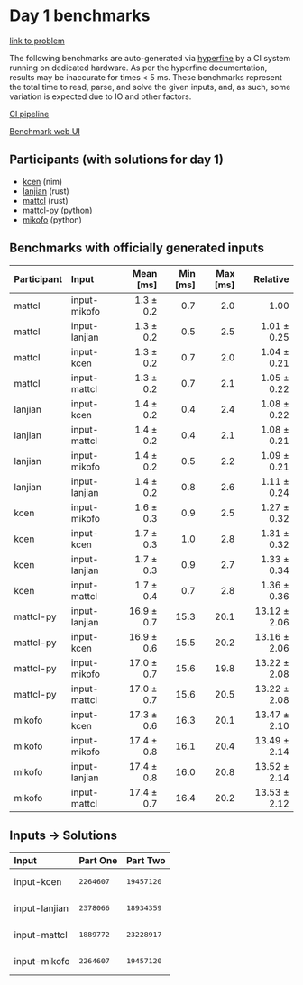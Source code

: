 # Day 1 benchmarks

[link to problem](https://adventofcode.com/2024/day/1)

The following benchmarks are auto-generated via
[hyperfine](https://github.com/sharkdp/hyperfine) by a CI system running on
dedicated hardware. As per the hyperfine documentation, results may be
inaccurate for times < 5 ms. These benchmarks represent the total time to read,
parse, and solve the given inputs, and, as such, some variation is expected due
to IO and other factors.

[CI pipeline](http://ci.papercode.net:8080/teams/main/pipelines/aoc2024)

[Benchmark web UI](https://aoc.ancalagon.black)


## Participants (with solutions for day 1)

- [kcen](https://github.com/kcen/aoc2024) (nim)
- [lanjian](https://github.com/lanjian/aoc-2024) (rust)
- [mattcl](https://github.com/mattcl/aoc2024) (rust)
- [mattcl-py](https://github.com/mattcl/aoc2024-py) (python)
- [mikofo](https://github.com/mikofo/aoc2024) (python)


## Benchmarks with officially generated inputs

| Participant | Input | Mean [ms] | Min [ms] | Max [ms] | Relative |
|:---|:---|---:|---:|---:|---:|
| mattcl | input-mikofo | 1.3 ± 0.2 | 0.7 | 2.0 | 1.00 |
| mattcl | input-lanjian | 1.3 ± 0.2 | 0.5 | 2.5 | 1.01 ± 0.25 |
| mattcl | input-kcen | 1.3 ± 0.2 | 0.7 | 2.0 | 1.04 ± 0.21 |
| mattcl | input-mattcl | 1.3 ± 0.2 | 0.7 | 2.1 | 1.05 ± 0.22 |
| lanjian | input-kcen | 1.4 ± 0.2 | 0.4 | 2.4 | 1.08 ± 0.22 |
| lanjian | input-mattcl | 1.4 ± 0.2 | 0.4 | 2.1 | 1.08 ± 0.21 |
| lanjian | input-mikofo | 1.4 ± 0.2 | 0.5 | 2.2 | 1.09 ± 0.21 |
| lanjian | input-lanjian | 1.4 ± 0.2 | 0.8 | 2.6 | 1.11 ± 0.24 |
| kcen | input-mikofo | 1.6 ± 0.3 | 0.9 | 2.5 | 1.27 ± 0.32 |
| kcen | input-kcen | 1.7 ± 0.3 | 1.0 | 2.8 | 1.31 ± 0.32 |
| kcen | input-lanjian | 1.7 ± 0.3 | 0.9 | 2.7 | 1.33 ± 0.34 |
| kcen | input-mattcl | 1.7 ± 0.4 | 0.7 | 2.8 | 1.36 ± 0.36 |
| mattcl-py | input-lanjian | 16.9 ± 0.7 | 15.3 | 20.1 | 13.12 ± 2.06 |
| mattcl-py | input-kcen | 16.9 ± 0.6 | 15.5 | 20.2 | 13.16 ± 2.06 |
| mattcl-py | input-mikofo | 17.0 ± 0.7 | 15.6 | 19.8 | 13.22 ± 2.08 |
| mattcl-py | input-mattcl | 17.0 ± 0.7 | 15.6 | 20.5 | 13.22 ± 2.08 |
| mikofo | input-kcen | 17.3 ± 0.6 | 16.3 | 20.1 | 13.47 ± 2.10 |
| mikofo | input-mikofo | 17.4 ± 0.8 | 16.1 | 20.4 | 13.49 ± 2.14 |
| mikofo | input-lanjian | 17.4 ± 0.8 | 16.0 | 20.8 | 13.52 ± 2.14 |
| mikofo | input-mattcl | 17.4 ± 0.7 | 16.4 | 20.2 | 13.53 ± 2.12 |


## Inputs -> Solutions

| Input | Part One | Part Two |
|:---|:---|:---|
|input-kcen|<pre>2264607</pre>|<pre>19457120</pre>|
|input-lanjian|<pre>2378066</pre>|<pre>18934359</pre>|
|input-mattcl|<pre>1889772</pre>|<pre>23228917</pre>|
|input-mikofo|<pre>2264607</pre>|<pre>19457120</pre>|